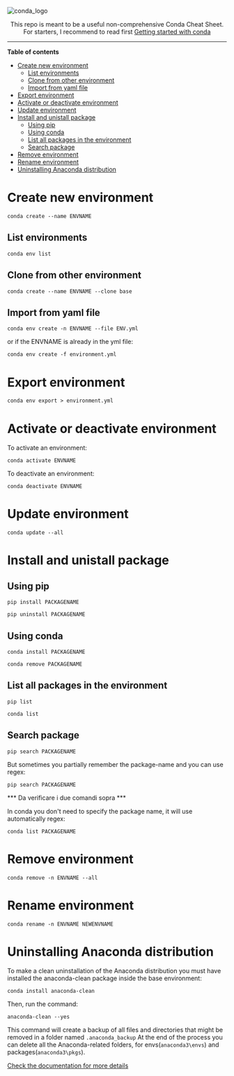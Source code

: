 ![conda_logo](https://github.com/ric-sar/conda_cheatsheet/assets/82369153/632272e9-b7a3-4b70-bff0-604977b686d8)

<div align="center">This repo is meant to be a useful non-comprehensive Conda Cheat Sheet.<br>
For starters, I recommend to read first <a href="https://conda.io/projects/conda/en/latest/user-guide/getting-started.html">Getting started with conda</a>
</div>

---

**Table of contents**
- [Create new environment](#create-new-environment)
  * [List environments](#list-environments)
  * [Clone from other environment](#clone-from-other-environment)
  * [Import from yaml file](#import-from-yaml-file)
- [Export environment](#export-environment)
- [Activate or deactivate environment](#activate-or-deactivate-environment)
- [Update environment](#update-environment)
- [Install and unistall package](#install-and-unistall-package)
  * [Using pip](#using-pip)
  * [Using conda](#using-conda)
  * [List all packages in the environment](#list-all-packages-in-the-environment)
  * [Search package](#search-package)
- [Remove environment](#remove-environment)
- [Rename environment](#rename-environment)
- [Uninstalling Anaconda distribution](#uninstalling-anaconda-distribution)

# Create new environment
```
conda create --name ENVNAME
```
## List environments
```
conda env list
```

## Clone from other environment
```
conda create --name ENVNAME --clone base
```
## Import from yaml file
```
conda env create -n ENVNAME --file ENV.yml
```
or if the ENVNAME is already in the yml file:
```
conda env create -f environment.yml
```

# Export environment
```
conda env export > environment.yml
```

# Activate or deactivate environment
To activate an environment:
```
conda activate ENVNAME
```

To deactivate an environment:
```
conda deactivate ENVNAME
```

# Update environment
```
conda update --all
```

# Install and unistall package
## Using pip
```
pip install PACKAGENAME
```

```
pip uninstall PACKAGENAME
```

## Using conda
```
conda install PACKAGENAME
```

```
conda remove PACKAGENAME
```
## List all packages in the environment
```
pip list
```

```
conda list
```

## Search package
```
pip search PACKAGENAME
```
But sometimes you partially remember the package-name and you can use regex:
```
pip search PACKAGENAME
```
*** Da verificare i due comandi sopra ***

In conda you don't need to specify the package name, it will use automatically regex:
```
conda list PACKAGENAME
```

# Remove environment
```
conda remove -n ENVNAME --all
```

# Rename environment
```
conda rename -n ENVNAME NEWENVNAME
```

# Uninstalling Anaconda distribution
To make a clean uninstallation of the Anaconda distribution you must have installed the anaconda-clean package inside the base environment:
```
conda install anaconda-clean
```
Then, run the command:
```
anaconda-clean --yes
```
This command will create a backup of all files and directories that might be removed in a folder named ```.anaconda_backup```
At the end of the process you can delete all the Anaconda-related folders, for envs(```anaconda3\envs```) and packages(```anaconda3\pkgs```).

[Check the documentation for more details](https://docs.anaconda.com/free/anaconda/install/uninstall/)
